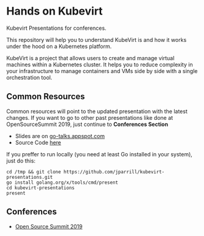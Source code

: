 # Hands on Kubevirt
Kubevirt Presentations for conferences.

This repository will help you to understand KubeVirt is and how it works under the hood on a Kubernetes platform.

KubeVirt is a project that allows users to create and manage virtual machines within a Kubernetes cluster. It helps you to reduce complexity in your infrastructure to manage containers and VMs side by side with a single orchestration tool. 

## Common Resources

Common resources will point to the updated presentation with the latest changes. If you want to go to other past presentations like done at OpenSourceSummit 2019, just continue to **Conferences Section**

- Slides are on [go-talks.appspot.com](https://talks.godoc.org/github.com/jparrill/kubevirt-presentations/kubevirt-101.slide)
- Source Code [here](https://github.com/jparrill/kubevirt-presentations)

If you preffer to run locally (you need at least Go installed in your system), just do this:

```
cd /tmp && git clone https://github.com/jparrill/kubevirt-presentations.git
go install golang.org/x/tools/cmd/present
cd kubevirt-presentations
present
```

## Conferences

- [Open Source Summit 2019](https://talks.godoc.org/github.com/jparrill/kubevirt-presentations/cons/OpenSourceSummit19/kubevirt-101.slide)

